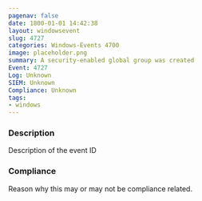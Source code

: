 ```yaml
---
pagenav: false
date: 1800-01-01 14:42:38
layout: windowsevent
slug: 4727
categories: Windows-Events 4700
image: placeholder.png
summary: A security-enabled global group was created
Event: 4727
Log: Unknown
SIEM: Unknown
Compliance: Unknown
tags:
- windows
---
```


### Description

Description of the event ID

### Compliance

Reason why this may or may not be compliance related.
